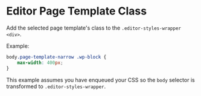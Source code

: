 # Editor Page Template Class

Add the selected page template's class to the `.editor-styles-wrapper` `<div>`.

Example:

```css
body.page-template-narrow .wp-block {
	max-width: 400px;
}
```

This example assumes you have enqueued your CSS so the `body` selector is transformed to `.editor-styles-wrapper`.
